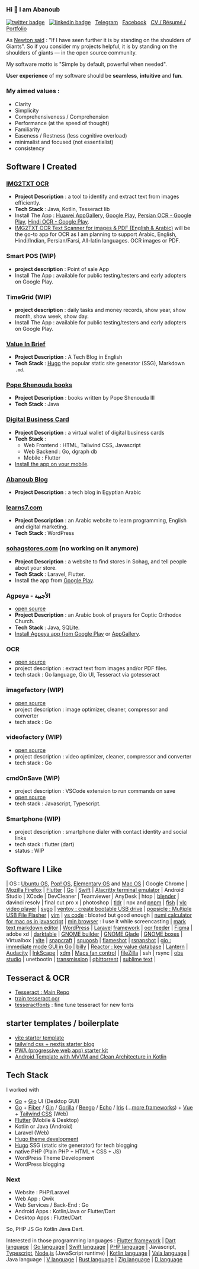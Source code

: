 ### Hi 👋 I am Abanoub

[![twitter badge](https://img.shields.io/badge/twitter-@abanoubha-%231FA1F1?style=flat&logo=twitter&logoColor=white)](https://twitter.com/abanoubha)
&nbsp;
[![linkedin badge](https://img.shields.io/badge/linkedin-abanoub_hanna-%230177B5?style=flat&logo=linkedin)](https://www.linkedin.com/in/abanoub-hanna)
&nbsp;
[Telegram](https://t.me/abanoubchan)
&nbsp;
[Facebook](https://www.facebook.com/AbanoubHannaDotCom)
&nbsp;
[CV / Résumé / Portfolio](https://abanoubhanna.netlify.app/me)

As [Newton said](https://en.wikipedia.org/wiki/Standing_on_the_shoulders_of_giants) : "If I have seen further it is by standing on the shoulders of Giants". So if you consider my projects helpful, it is by standing on the shoulders of giants — in the open source community.

My software motto is "Simple by default, powerful when needed".

__User experience__ of my software should be __seamless__, __intuitive__ and __fun__.

### My aimed values :

- Clarity
- Simplicity
- Comprehensiveness / Comprehension
- Performance (at the speed of thought)
- Familiarity
- Easeness / Restness (less cognitive overload)
- minimalist and focused (not essentialist)
- consistency

## Software I Created

### [IMG2TXT OCR](https://play.google.com/store/apps/details?id=com.softwarepharaoh.img2txt)

- __Project Description__ : a tool to identify and extract text from images efficiently.
- __Tech Stack__ : Java, Kotlin, Tesseract lib
- Install The App : [Huawei AppGallery](https://appgallery.huawei.com/#/app/C102909069), [Google Play](https://play.google.com/store/apps/details?id=com.softwarepharaoh.img2txt.latin), [Persian OCR - Google Play](https://play.google.com/store/apps/details?id=com.softwarepharaoh.img2txt.persian), [Hindi OCR - Google Play](https://play.google.com/store/apps/details?id=com.softwarepharaoh.img2txt.hindi).
- [IMG2TXT OCR Text Scanner for images & PDF (English & Arabic)](https://play.google.com/store/apps/details?id=com.softwarepharaoh.img2txt) will be the go-to app for OCR as I am planning to support Arabic, English, Hindi/Indian, Persian/Farsi, All-latin languages. OCR images or PDF.

### Smart POS (WIP)

- __project description__ : Point of sale App
- Install The App : available for public testing/testers and early adopters on Google Play.

### TimeGrid (WIP)

- __project description__ : daily tasks and money records, show year, show month, show week, show day.
- Install The App : available for public testing/testers and early adopters on Google Play.

### [Value In Brief](https://valueinbrief.com)

- __Project Description__ : A Tech Blog in English
- __Tech Stack__ : [Hugo](https://github.com/gohugoio/hugo) the popular static site generator (SSG), Markdown `.md`.

### [Pope Shenouda books](https://play.google.com/store/apps/details?id=com.softwarepharaoh.popebooks)

- __Project Description__ : books written by Pope Shenouda III
- __Tech Stack__ : Java

### [Digital Business Card](https://kartbusiness.com)

- __Project Description__ : a virtual wallet of digital business cards
- __Tech Stack__ :
  - Web Frontend : HTML, Tailwind CSS, Javascript
  - Web Backend : Go, dgraph db
  - Mobile : Flutter
- [Install the app on your mobile](https://kartbusiness.com/app).

### [Abanoub Blog](https://www.abanoubhanna.com)

- __Project Description__ : a tech blog in Egyptian Arabic

### [learns7.com](https://learns7.com)

- __Project Description__ : an Arabic website to learn programming, English and digital marketing.
- __Tech Stack__ : WordPress

### [sohagstores.com](https://sohagstores.com/) (no working on it anymore)

- __Project Description__ : a website to find stores in Sohag, and tell people about your store.
- __Tech Stack__ : Laravel, Flutter.
- Install the app from [Google Play](https://play.google.com/store/apps/details?id=com.sohagstores.app).

### Agpeya - الأجبية

- [open source](https://github.com/abanoubha/agpeya)
- __Project Description__ : an Arabic book of prayers for Coptic Orthodox Church.
- __Tech Stack__ : Java, SQLite.
- [Install Agpeya app from Google Play](https://play.google.com/store/apps/details?id=com.softwarepharaoh.agpeya) or [AppGallery](https://appgallery.cloud.huawei.com/ag/n/app/C105039643?channelId=agpeya&id=8c4974399ed54f9c820e5b5a6fbce4a8&s=2F8958B2459A92B4D6694B856BE386F8C719CCBBB64C2F2AD638E53CAA3C9E98&detailType=0&v=&callType=AGDLINK&installType=0000).

### OCR

- [open source](https://github.com/abanoubha/ocr)
- project description : extract text from images and/or PDF files.
- tech stack : Go language, Gio UI, Tesseract via gotesseract

### imagefactory (WIP)

- [open source](https://github.com/abanoubha/imagefactory)
- project description : image optimizer, cleaner, compressor and converter
- tech stack : Go

### videofactory (WIP)

- [open source](https://github.com/abanoubha/videofactory)
- project description : video optimizer, cleaner, compressor and converter
- tech stack : Go

### cmdOnSave (WIP)

- project description : VSCode extension to run commands on save
- [open source](https://github.com/abanoubha/cmdOnSave)
- tech stack : Javascript, Typescript.

### Smartphone (WIP)

- project description : smartphone dialer with contact identity and social links
- tech stack : flutter (dart)
- status : WIP

## Software I Like

|
OS : [Ubuntu OS](https://github.com/ubuntu), [Pop! OS](https://github.com/pop-os), [Elementary OS](https://github.com/elementary) and [Mac OS](https://en.wikipedia.org/wiki/MacOS)
|
Google Chrome
|
[Mozilla Firefox](https://github.com/mozilla/gecko-dev)
|
[Flutter](https://github.com/flutter/flutter)
|
[Go](https://github.com/golang/go)
|
[Swift](https://github.com/apple/swift)
|
[Alacritty terminal emulator](https://github.com/alacritty/alacritty)
|
Android Studio
|
XCode
|
DevCleaner
|
Teamviewer
|
AnyDesk
|
htop
|
[blender](https://github.com/blender/blender)
|
davinci resolv
|
final cut pro x
|
photoshop
|
[tldr](https://github.com/tldr-pages/tldr)
|
npx and [pnpm](https://github.com/pnpm/pnpm)
|
[fish](https://github.com/fish-shell/fish-shell)
|
[vlc video player](https://github.com/videolan/vlc)
|
[svgo](https://github.com/ajstarks/svgo)
|
[ventoy : create bootable USB drive](https://github.com/ventoy/Ventoy)
|
[popsicle : Multiple USB File Flasher](https://github.com/pop-os/popsicle)
|
[vim](https://github.com/vim/vim)
|
[vs code](https://github.com/microsoft/vscode) : bloated but good enough
|
[numi calculator for mac os in javascript](https://github.com/nikolaeu/numi)
|
[min browser](https://github.com/minbrowser/min) : I use it while screencasting
|
[mark text markdown editor](https://github.com/marktext/marktext)
|
[WordPress](https://github.com/WordPress/WordPress)
|
[Laravel](https://github.com/laravel/laravel) [framework](https://github.com/laravel/framework)
|
[ocr feeder](https://github.com/GNOME/ocrfeeder)
|
[Figma](https://github.com/Figma-Linux/figma-linux)
|
adobe xd
|
[darktable](https://github.com/darktable-org/darktable)
|
[GNOME builder](https://github.com/GNOME/gnome-builder)
|
[GNOME Glade](https://github.com/GNOME/glade)
|
[GNOME boxes](https://github.com/GNOME/gnome-boxes)
|
Virtualbox
|
[vite](https://github.com/vitejs/vite)
|
[snapcraft](https://github.com/snapcore/snapcraft)
|
[squoosh](https://github.com/GoogleChromeLabs/squoosh)
|
[flameshot](https://github.com/flameshot-org/flameshot)
|
[rsnapshot](https://github.com/rsnapshot/rsnapshot)
|
[gio : immediate mode GUI in Go](https://github.com/gioui/gio)
|
[billy](https://github.com/premium-minds/billy)
|
[Reactor : key value database](https://github.com/oky2abbas/reactor)
|
[Lantern](https://getlantern.org/en_US/index.html)
|
[Audacity](https://www.audacityteam.org/)
|
[InkScape](https://inkscape.org/)
|
[xdm](https://xtremedownloadmanager.com/)
|
[Macs fan control](https://crystalidea.com/macs-fan-control)
|
[fileZilla](https://filezilla-project.org/sourcecode.php)
|
ssh
|
rsync
|
[obs studio](https://github.com/obsproject/obs-studio)
|
unetbootin
|
[transmission](https://github.com/transmission/transmission)
|
[qbittorrent](https://github.com/qbittorrent/qBittorrent)
|
[sublime text](https://github.com/SublimeText)
|

## Tesseract & OCR

- [Tesseract : Main Repo](https://github.com/tesseract-ocr/tesseract)
- [train tesseract ocr](https://github.com/abanoub-hanna/train-tesseract-ocr)
- [tesseractfonts](https://github.com/dhivehi/tesseractfonts) : fine tune tesseract for new fonts

## starter templates / boilerplate

- [vite starter template](https://github.com/antfu/vitesse)
- [tailwind css + nextjs starter blog](https://github.com/timlrx/tailwind-nextjs-starter-blog)
- [PWA (progressive web app) starter kit](https://github.com/Polymer/pwa-starter-kit)
- [Android Template with MVVM and Clean Architecture in Kotlin](https://github.com/Drjacky/MVVMTemplate)

## Tech Stack

I worked with

  - [Go](https://github.com/golang/go) + [Gio](https://github.com/gioui/gio) UI (Desktop GUI)
  - [Go](https://github.com/golang/go) + [Fiber](https://github.com/gofiber/fiber) / [Gin](https://github.com/gin-gonic/gin) / [Gorilla](https://github.com/gorilla) / [Beego](https://github.com/beego/beego) / [Echo](https://github.com/labstack/echo) / [Iris](https://github.com/kataras/iris) (...[more frameworks](https://github.com/avelino/awesome-go#web-frameworks)) + [Vue](https://github.com/vuejs/vue) + [Tailwind CSS]() (Web)
  - [Flutter](https://github.com/flutter) (Mobile & Desktop)
  - Kotlin or Java (Android)
  - Laravel (Web)
  - [Hugo theme development](https://gohugo.io/templates/)
  - [Hugo](https://github.com/gohugoio/hugo) SSG (static site generator) for tech blogging
  - native PHP (Plain PHP + HTML + CSS + JS)
  - WordPress Theme Development
  - WordPress blogging

### Next

- Website : PHP/Laravel
- Web App : Qwik
- Web Services / Back-End : Go
- Android Apps : Kotlin/Java or Flutter/Dart
- Desktop Apps : Flutter/Dart

So, PHP JS Go Kotlin Java Dart.

Interested in those programming languages : [Flutter framework](https://flutter.dev/) | [Dart language](https://dart.dev/) | [Go language](https://github.com/golang) | [Swift language](https://github.com/apple/swift) | [PHP language](https://github.com/php) | Javascript, [Typescript](https://github.com/microsoft/TypeScript), [Node.js](https://github.com/nodejs/node) (JavaScript runtime) | [Kotlin language](https://github.com/kotlin) | [Vala language](https://github.com/GNOME/vala) | Java language | [V language](https://github.com/vlang) | [Rust language](https://github.com/rust-lang) | [Zig language](https://github.com/ziglang) | [D language](https://github.com/dlang)
